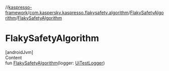 //[kaspresso-framework](../../index.md)/[com.kaspersky.kaspresso.flakysafety.algorithm](../index.md)/[FlakySafetyAlgorithm](index.md)/[FlakySafetyAlgorithm](-flaky-safety-algorithm.md)



# FlakySafetyAlgorithm  
[androidJvm]  
Content  
fun [FlakySafetyAlgorithm](-flaky-safety-algorithm.md)(logger: [UiTestLogger](../../com.kaspersky.kaspresso.logger/-ui-test-logger/index.md))  



